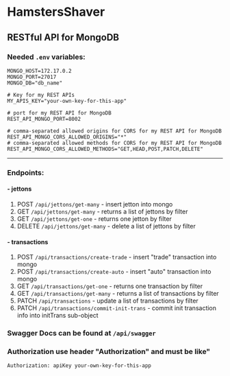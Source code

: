 # HamstersShaver

## RESTful API for MongoDB


### Needed `.env` variables:

```dotenv
MONGO_HOST=172.17.0.2
MONGO_PORT=27017
MONGO_DB="db_name"

# Key for my REST APIs
MY_APIS_KEY="your-own-key-for-this-app"

# port for my REST API for MongoDB
REST_API_MONGO_PORT=8002

# comma-separated allowed origins for CORS for my REST API for MongoDB
REST_API_MONGO_CORS_ALLOWED_ORIGINS="*"
# comma-separated allowed methods for CORS for my REST API for MongoDB
REST_API_MONGO_CORS_ALLOWED_METHODS="GET,HEAD,POST,PATCH,DELETE"

```


<hr>

### Endpoints:

#### - jettons
1. POST `/api/jettons/get-many` - insert jetton into mongo
2. GET `/api/jettons/get-many` - returns a list of jettons by filter
3. GET `/api/jettons/get-one` - returns one jetton by filter
4. DELETE `/api/jettons/get-many` - delete a list of jettons by filter

#### - transactions
1. POST `/api/transactions/create-trade` - insert "trade" transaction into mongo
2. POST `/api/transactions/create-auto` - insert "auto" transaction into mongo
3. GET `/api/transactions/get-one` - returns one transaction by filter
4. GET `/api/transactions/get-many` - returns a list of transactions by filter
5. PATCH `/api/transactions` - update a list of transactions by filter
6. PATCH `/api/transactions/commit-init-trans` - commit init transaction info into initTrans sub-object


### Swagger Docs can be found at `/api/swagger`

### Authorization use header "Authorization" and must be like"
```
Authorization: apiKey your-own-key-for-this-app
```
